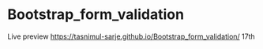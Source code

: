 # Bootstrap_form_validation
Live preview
https://tasnimul-sarje.github.io/Bootstrap_form_validation/
17th
